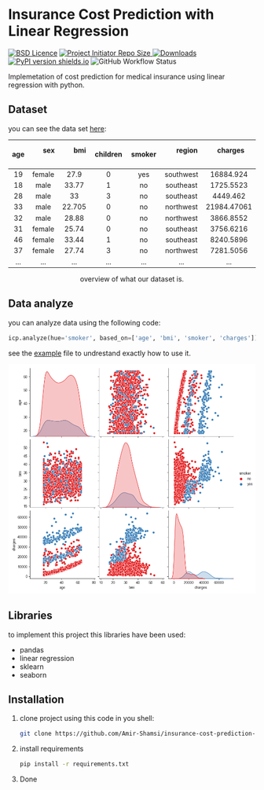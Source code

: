 # Insurance Cost Prediction with Linear Regression

[![BSD Licence](https://img.shields.io/badge/licence-MIT-geen?style=flat-square)](LICENSE)
<a href="https://github.com/Amir-Shamsi/SpAlgo" title="Repo Size">
<img src="https://img.shields.io/github/repo-size/Amir-Shamsi/SpAlgo?label=Repo%20Size&logo=Github&style=flat-square" alt="Project Initiator Repo Size"/>
</a>
[![Downloads](https://static.pepy.tech/personalized-badge/spalgo?period=total&units=international_system&left_color=grey&right_color=MediumVioletRed&style=flat-square&left_text=Downloads)](https://pepy.tech/project/spalgo)
[![PyPI version shields.io](https://img.shields.io/pypi/v/SpAlgo.svg?style=flat-square)](https://pypi.python.org/pypi/SpAlgo/)
![GitHub Workflow Status](https://img.shields.io/github/workflow/status/amir-shamsi/spalgo/CodeQL?style=flat-square)

Implemetation of cost prediction for medical insurance using linear regression with python.

## Dataset
you can see the data set [here](dataset/insurance.csv):

<div align="center">

| &nbsp; age &nbsp; |  &nbsp; &nbsp; &nbsp; sex &nbsp; &nbsp; &nbsp; 	| &nbsp; &nbsp; &nbsp; bmi &nbsp; &nbsp; &nbsp;  | &nbsp; &nbsp; &nbsp; children &nbsp; &nbsp; &nbsp;  | &nbsp; &nbsp; &nbsp; smoker &nbsp; &nbsp; &nbsp;  |  &nbsp; &nbsp; &nbsp; region &nbsp; &nbsp; &nbsp;  |  &nbsp; &nbsp; &nbsp; charges &nbsp; &nbsp; &nbsp;  |
| :---: | :---: | :---: | :---: | :---: | :---: | :---: |
19 | female | 27.9 | 0 | yes | southwest | 16884.924
18 | male | 33.77 | 1 | no | southeast | 1725.5523
28 | male | 33 | 3 | no | southeast | 4449.462
33 | male | 22.705 | 0 | no | northwest | 21984.47061
32 | male | 28.88 | 0 | no | northwest | 3866.8552
31 | female | 25.74 | 0 | no | southeast | 3756.6216
46 | female | 33.44 | 1 | no | southeast | 8240.5896
37 | female | 27.74 | 3 | no | northwest | 7281.5056
... | ... | ... | ... | ... | ... | ...

  overview of what our dataset is.
  
</div>


## Data analyze
you can analyze data using the following code:
```python
icp.analyze(hue='smoker', based_on=['age', 'bmi', 'smoker', 'charges'])
```
see the [example](src/example/insurance_cost.py) file to undrestand exactly how to use it.

<p align="center">
  <img src="analysis/analysis.png" width="600">
</p>

## Libraries
to implement this project this libraries have been used:
 - pandas
 - linear regression
 - sklearn
 - seaborn

## Installation
1. clone project using this code in you shell:
    ```sh
    git clone https://github.com/Amir-Shamsi/insurance-cost-prediction-LR/.git
    ```
2. install requirements
    ```sh
    pip install -r requirements.txt
    ```
3. Done
